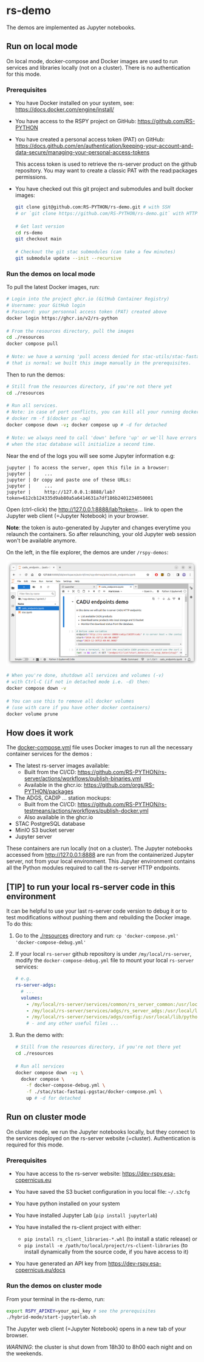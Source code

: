 # rs-demo

The demos are implemented as Jupyter notebooks.

## Run on local mode

On local mode, docker-compose and Docker images are used to run services and libraries locally (not on a cluster). There is no authentication for this mode.

### Prerequisites

  * You have Docker installed on your system, see: https://docs.docker.com/engine/install/
  * You have access to the RSPY project on GitHub: https://github.com/RS-PYTHON
  * You have created a personal access token (PAT) on GitHub: https://docs.github.com/en/authentication/keeping-your-account-and-data-secure/managing-your-personal-access-tokens

    This access token is used to retrieve the rs-server product on the github repository.
    You may want to create a classic PAT with the read:packages permissions.
  * You have checked out this git project and submodules and built docker images:

    ```bash
    git clone git@github.com:RS-PYTHON/rs-demo.git # with SSH
    # or `git clone https://github.com/RS-PYTHON/rs-demo.git` with HTTPS

    # Get last version
    cd rs-demo
    git checkout main

    # Checkout the git stac submodules (can take a few minutes)
    git submodule update --init --recursive
    ```

### Run the demos on local mode

To pull the latest Docker images, run:

```bash
# Login into the project ghcr.io (GitHub Container Registry)
# Username: your GitHub login
# Password: your personnal access token (PAT) created above
docker login https://ghcr.io/v2/rs-python

# From the resources directory, pull the images
cd ./resources
docker compose pull

# Note: we have a warning 'pull access denied for stac-utils/stac-fastapi-pgstac'
# that is normal: we built this image manually in the prerequisites.
```

Then to run the demos:

```bash
# Still from the resources directory, if you're not there yet
cd ./resources

# Run all services.
# Note: in case of port conflicts, you can kill all your running docker containers with:
# docker rm -f $(docker ps -aq)
docker compose down -v; docker compose up # -d for detached

# Note: we always need to call 'down' before 'up' or we'll have errors
# when the stac database will initialize a second time.
```

Near the end of the logs you will see some Jupyter information e.g:
```
jupyter | To access the server, open this file in a browser:
jupyter |     ...
jupyter | Or copy and paste one of these URLs:
jupyter |     ...
jupyter |     http://127.0.0.1:8888/lab?token=612cb124335d9ab80a5a6414631a7df186b2401234050001
```

Open (ctrl-click) the http://127.0.0.1:8888/lab?token=... link to open the Jupyter web client (=Jupyter Notebook) in your browser.

__Note__: the token is auto-generated by Jupyter and changes everytime you relaunch the containers. So after relaunching, your old Jupyter web session won't be available anymore.

On the left, in the file explorer, the demos are under `/rspy-demos`:

![alt text](./doc/images/jupyter.png "Title")

```bash
# When you're done, shutdown all services and volumes (-v)
# with Ctrl-C (if not in detached mode i.e. -d) then:
docker compose down -v

# You can use this to remove all docker volumes 
# (use with care if you have other docker containers)
docker volume prune
```

## How does it work

The [docker-compose.yml](resources/docker-compose.yml) file uses Docker images to run all the necessary container services for the demos :

  * The latest rs-server images available:
    * Built from the CI/CD: https://github.com/RS-PYTHON/rs-server/actions/workflows/publish-binaries.yml
    * Available in the ghcr.io: https://github.com/orgs/RS-PYTHON/packages
  * The ADGS, CADIP ... station mockups:
    * Built from the CI/CD: https://github.com/RS-PYTHON/rs-testmeans/actions/workflows/publish-docker.yml
    * Also available in the ghcr.io
  * STAC PostgreSQL database
  * MinIO S3 bucket server
  * Jupyter server

These containers are run locally (not on a cluster). The Jupyter notebooks accessed from http://127.0.0.1:8888 are run from the containerized Jupyter server, not from your local environment. This Jupyter environment contains all the Python modules required to call the rs-server HTTP endpoints.

## [TIP] to run your local rs-server code in this environment

It can be helpful to use your last rs-server code version to debug it or to test modifications without pushing them and rebuilding the Docker image. To do this:

1. Go to the [./resources](resources) directory and run: `cp 'docker-compose.yml' 'docker-compose-debug.yml'`

1. If your local `rs-server` github repository is under `/my/local/rs-server`, modify the `docker-compose-debug.yml` file to mount your local `rs-server` services:

    ```yaml
    # e.g.
    rs-server-adgs:
      # ...
      volumes:
        - /my/local/rs-server/services/common/rs_server_common:/usr/local/lib/python3.11/site-packages/rs_server_common
        - /my/local/rs-server/services/adgs/rs_server_adgs:/usr/local/lib/python3.11/site-packages/rs_server_adgs
        - /my/local/rs-server/services/adgs/config:/usr/local/lib/python3.11/site-packages/config
        # - and any other useful files ...
    ```

1. Run the demo with:

    ```bash
    # Still from the resources directory, if you're not there yet
    cd ./resources

    # Run all services
    docker compose down -v; \
      docker compose \
        -f docker-compose-debug.yml \
        -f ./stac/stac-fastapi-pgstac/docker-compose.yml \
        up # -d for detached
    ```

## Run on cluster mode

On cluster mode, we run the Jupyter notebooks locally, but they connect to the services deployed on the rs-server website (=cluster). Authentication is required for this mode.

### Prerequisites

  * You have access to the rs-server website: https://dev-rspy.esa-copernicus.eu
  * You have saved the S3 bucket configuration in you local file: `~/.s3cfg`
  * You have python installed on your system
  * You have installed Jupyter Lab (`pip install jupyterlab`)
  * You have installed the rs-client project with either:

    * `pip install rs_client_libraries-*.whl` (to install a static release) or
    * `pip install -e /path/to/local/project/rs-client-libraries` (to install dynamically from the source code, if you have access to it)

  * You have generated an API key from https://dev-rspy.esa-copernicus.eu/docs

### Run the demos on cluster mode

From your terminal in the rs-demo, run:

```bash
export RSPY_APIKEY=your_api_key # see the prerequisites
./hybrid-mode/start-jupyterlab.sh
```

The Jupyter web client (=Jupyter Notebook) opens in a new tab of your browser. 

*WARNING*: the cluster is shut down from 18h30 to 8h00 each night and on the weekends.